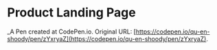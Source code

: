# Product Landing Page
 _A Pen created at CodePen.io. Original URL: [https://codepen.io/qu-en-shoody/pen/zYxryaZ](https://codepen.io/qu-en-shoody/pen/zYxryaZ).

 